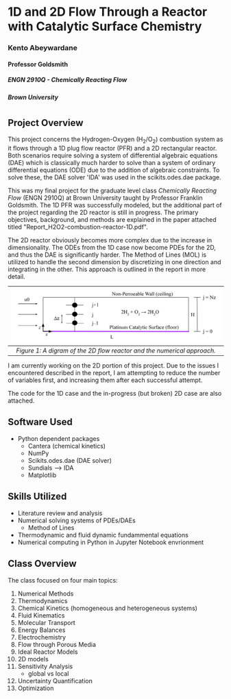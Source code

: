 # 1D and 2D Flow Through a Reactor with Catalytic Surface Chemistry
### Kento Abeywardane
#### Professor Goldsmith
##### ENGN 2910Q - Chemically Reacting Flow
##### Brown University 

#
## Project Overview
This project concerns the Hydrogen-Oxygen (H<sub>2</sub>/O<sub>2</sub>) combustion system
as it flows through a 1D plug flow reactor (PFR) and a 2D rectangular reactor. Both scenarios
require solving a system of differential algebraic equations (DAE) which is classically much
harder to solve than a system of ordinary differential equations (ODE) due to the addition
of algebraic constraints. To solve these, the DAE solver 'IDA' was used in the scikits.odes.dae
package. 

This was my final project for the graduate level class _Chemically Reacting Flow_ (ENGN 2910Q) 
at Brown University taught by Professor Franklin Goldsmith. The 1D PFR was successfully modeled,
but the additional part of the project regarding the 2D reactor is still in progress. The 
primary objectives, background, and methods are explained in the paper attached titled 
"Report_H2O2-combustion-reactor-1D.pdf". 

The 2D reactor obviously becomes more complex due to the increase in dimensionality. The ODEs 
from the 1D case now become PDEs for the 2D, and thus the DAE is significantly harder. The Method
of Lines (MOL) is utilized to handle the second dimension by discretizing in one direction 
and integrating in the other. This approach is outlined in the report in more detail. 

| ![2D Reacting Flow diagram](2D_flow_diagram.svg) |
|:--:|
| _Figure 1: A digram of the 2D flow reactor and the numerical approach._ |

I am currently working on the 2D portion of this project. Due to the issues I encountered 
described in the report, I am attempting to reduce the number of variables first, and increasing
them after each successful attempt.

The code for the 1D case and the in-progress (but broken) 2D case are also attached.

## Software Used
- Python dependent packages
    - Cantera (chemical kinetics)
    - NumPy
    - Scikits.odes.dae (DAE solver)
    - Sundials --> IDA
    - Matplotlib

## Skills Utilized
- Literature review and analysis
- Numerical solving systems of PDEs/DAEs
    - Method of Lines
- Thermodynamic and fluid dynamic fundammental equations
- Numerical computing in Python in Jupyter Notebook envrionment 

## Class Overview
The class focused on four main topics:

1. Numerical Methods
2. Thermodynamics
3. Chemical Kinetics (homogeneous and heterogeneous systems)
4. Fluid Kinematics
5. Molecular Transport
6. Energy Balances
7. Electrochemistry
8. Flow through Porous Media
9. Ideal Reactor Models
10. 2D models
11. Sensitivity Analysis
    - global vs local
12. Uncertainty Quantification
13. Optimization